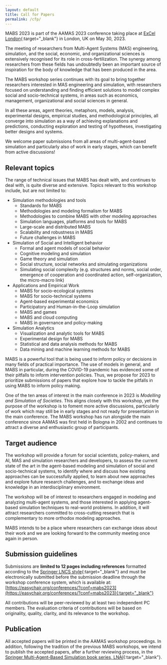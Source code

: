 ```yaml
---
layout: default
title: Call for Papers
permalink: /cfp/
---
```


MABS 2023 is part of the AAMAS 2023 conference taking place at [ExCel London](https://www.excel.london/){:target="_blank"} in London, UK on May 30, 2023.

The meeting of researchers from Multi-Agent Systems (MAS) engineering, simulation, and the social, economic, and organizational sciences is extensively recognised for its role in cross-fertilization. The synergy among researchers from these fields has undoubtedly been an important source of inspiration for the body of knowledge that has been produced in the area.

The MABS workshop series continues with its goal to bring together researchers interested in MAS engineering and simulation, with researchers focused on understanding and finding efficient solutions to model complex social and socio-technical systems, in areas such as economics, management, organizational and social sciences in general.

In all these areas, agent theories, metaphors, models, analysis, experimental designs, empirical studies, and methodological principles, all converge into simulation as a way of achieving explanations and predictions, conducting exploration and testing of hypotheses, investigating better designs and systems.

We welcome paper submissions from all areas of multi-agent-based simulation and particularly also of work in early stages, which can benefit from active discussions!

## Relevant topics
The range of technical issues that MABS has dealt with, and continues to deal with, is quite diverse and extensive. Topics relevant to this workshop include, but are not limited to: 

* Simulation methodologies and tools
  + Standards for MABS
  + Methodologies and modeling formalism for MABS
  + Methodologies to combine MABS with other modeling approaches
  + Simulation languages, platforms and tools for MABS
  + Large-scale and distributed MABS
  + Scalability and robustness in MABS
  + Future challenges in MABS
* Simulation of Social and Intelligent behavior
  + Formal and agent models of social behavior
  + Cognitive modeling and simulation
  + Game theory and simulation
  + Social structure, social networks and simulating organizations
  + Simulating social complexity (e.g. structures and norms, social order, emergence of cooperation and coordinated action, self-organization, the micro-macro link)
* Applications and Empirical Work
  + MABS for socio-ecological systems
  + MABS for socio-technical systems
  + Agent-based experimental economics
  + Participatory and Human-in-the-Loop simulation
  + MABS and games
  + MABS and cloud computing
  + MABS in governance and policy-making
* Simulation Analytics
  + Visualization and analytic tools for MABS
  + Experimental design for MABS
  + Statistical and data analysis methods for MABS
  + Data mining and machine learning methods for MABS

MABS is a powerful tool that is being used to inform policy or decisions in many fields of practical importance. The use of models in general, and MABS in particular, during the COVID-19 pandemic has evidenced some of their pitfalls to inform intervention policies. Thus, we propose for 2023 to prioritize submissions of papers that explore how to tackle the pitfalls in using MABS to inform policy making.

One of the ten areas of interest in the main conference in 2023 is _Modelling and Simulation of Societies_. This aligns closely with this workshop, yet the purpose of the workshop is to foment more active discussions, particularly of work which may still be in early stages and not ready for presentation in the main conference. The MABS workshop has run alongside the main conference since AAMAS was first held in Bologna in 2002 and continues to attract a diverse and enthusiastic group of participants.

## Target audience
The workshop will provide a forum for social scientists, policy-makers, and AI, MAS and simulation researchers and developers, to assess the current state of the art in the agent-based modeling and simulation of social and socio-technical systems, to identify where and discuss how existing approaches can be successfully applied, to learn about new approaches and explore future research challenges, and to exchange ideas and knowledge in an interdisciplinary environment.

The workshop will be of interest to researchers engaged in modeling and analyzing multi-agent systems, and those interested in applying agent-based simulation techniques to real-world problems. In addition, it will attract researchers committed to cross-cutting research that is complementary to more orthodox modeling approaches.

MABS intends to be a place where researchers can exchange ideas about their work and we are looking forward to the community meeting once again in person.

## Submission guidelines
Submissions are **limited to 12 pages including references** formatted according to the [Springer LNCS style](https://www.springer.com/gp/computer-science/lncs/conference-proceedings-guidelines){:target="_blank"} and must be electronically submitted before the submission deadline through the workshop conference system, which is available at: [https://easychair.org/conferences/?conf=mabs2023](https://easychair.org/conferences/?conf=mabs2023){:target="_blank"}

All contributions will be peer-reviewed by at least two independent PC members. The evaluation criteria of contributions will be based on originality, quality, clarity, and its relevance to the workshop.

## Publication
All accepted papers will be printed in the AAMAS workshop proceedings. In addition, following the tradition of the previous MABS workshops, we intend to publish the accepted papers, after a further reviewing process, in the [Springer Multi-Agent-Based Simulation book series, LNAI](https://link.springer.com/conference/mabs){:target="_blank"}.

